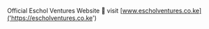 Official Eschol Ventures Website
:link: visit [www.escholventures.co.ke]('https://escholventures.co.ke')
